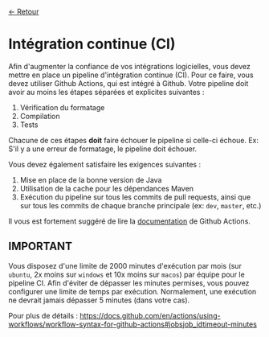 [← Retour](../README.md)

# Intégration continue (CI)

Afin d'augmenter la confiance de vos intégrations logicielles, vous devez mettre en 
place un pipeline d'intégration continue (CI). Pour ce faire, vous devez utiliser 
Github Actions, qui est intégré à Github. Votre pipeline doit avoir au moins les 
étapes séparées et explicites suivantes :

1. Vérification du formatage
2. Compilation
3. Tests

Chacune de ces étapes **doit** faire échouer le pipeline si celle-ci échoue. 
Ex: S'il y a une erreur de formatage, le pipeline doit échouer.

Vous devez également satisfaire les exigences suivantes :

1. Mise en place de la bonne version de Java
2. Utilisation de la cache pour les dépendances Maven
3. Exécution du pipeline sur tous les commits de pull requests, ainsi que sur tous 
les commits de chaque branche principale (ex: `dev`, `master`, etc.)

Il vous est fortement suggéré de lire la [documentation](https://docs.github.com/en/actions/using-workflows/workflow-syntax-for-github-actions) de Github Actions.

## IMPORTANT

Vous disposez d'une limite de 2000 minutes d'exécution par mois 
(sur `ubuntu`, 2x moins sur `windows` et 10x moins sur `macos`) par équipe pour le 
pipeline CI. Afin d'éviter de dépasser les minutes permises, vous pouvez configurer 
une limite de temps par exécution. Normalement, une exécution ne devrait jamais 
dépasser 5 minutes (dans votre cas).

Pour plus de détails : https://docs.github.com/en/actions/using-workflows/workflow-syntax-for-github-actions#jobsjob_idtimeout-minutes
